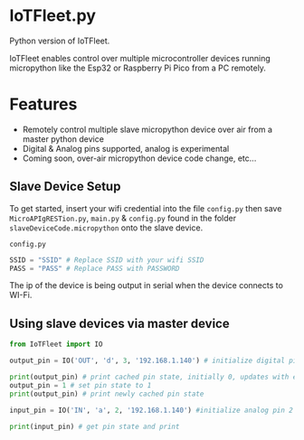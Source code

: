 # IoTFleet.py

Python version of IoTFleet. 

IoTFleet enables control over multiple microcontroller devices running micropython like the Esp32 or Raspberry Pi Pico from a PC remotely.

# Features
- Remotely control multiple slave micropython device over air from a master python device
- Digital & Analog pins supported, analog is experimental
- Coming soon, over-air micropython device code change, etc...

## Slave Device Setup
To get started, insert your wifi credential into the file `config.py` then save `MicroAPIgRESTion.py`, `main.py` & `config.py` found in the folder `slaveDeviceCode.micropython` onto the slave device.
```
config.py
```
```python
SSID = "SSID" # Replace SSID with your wifi SSID
PASS = "PASS" # Replace PASS with PASSWORD
```
The ip of the device is being output in serial when the device connects to WI-Fi.

## Using slave devices via master device

```python
from IoTFleet import IO

output_pin = IO('OUT', 'd', 3, '192.168.1.140') # initialize digital pin 3 of the device with the ip '192.168.1.140' as output

print(output_pin) # print cached pin state, initially 0, updates with each set
output_pin = 1 # set pin state to 1
print(output_pin) # print newly cached pin state

input_pin = IO('IN', 'a', 2, '192.168.1.140') #initialize analog pin 2 of the device with the ip '192.168.1.140' as input

print(input_pin) # get pin state and print
```
